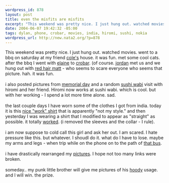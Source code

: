 ```yaml
--- 
wordpress_id: 878
layout: post
title: even the misfits are misfits
excerpt: "This weekend was pretty nice. I just hung out. watched movies. went to a bbq on saturday at my friend cole's house. it was fun. met some cool cats. after the bbq I went with elaine to "
date: 2004-06-07 19:42:32 -05:00
tags: dylan, phone, crobar, movies, india, hiromi, sushi, nokia
wordpress_url: http://new.nata2.org/?p=878
---
```

This weekend was pretty nice. I just hung out. watched movies. went to a bbq on saturday at my friend <a href="http://www.colepierce.com">cole's</a> house. it was fun. met some cool cats. after the bbq I went with <a href="http://nata2.info/?path=pictures%2Fevents%2F2004%3A06%3A05_crobar_random&img=IMG_0552.jpg">elaine</a> to <a href="http://nata2.info/?path=pictures%2Fevents%2F2004%3A06%3A05_crobar_random">crobar</a>. (of course. <a href="http://nata2.info/?path=pictures%2Fevents%2F2004%3A06%3A05_crobar_random&img=IMG_0554.jpg">jordan</a> met us and we hung out with <a href="http://nata2.info/?path=pictures%2Fevents%2F2004%3A06%3A05_crobar_random&img=IMG_0561.jpg">red hair matt</a> - who seems to scare everyone who seems that picture. hah. it was fun. <br/><br/>i also posted pictures from <a href="http://nata2.info/?path=pictures%2Fevents%2F2004%3A05%3A31_memorial_day">memorial day</a> and a random <a href="http://nata2.info/?path=pictures%2Fevents%2F2004%3A05%3A29_sushi_wabi">sushi wabi</a> visit with hiromi and her friend. Hiromi now works at sushi wabi. which is cool. but with her working - I spend a lot more time alone. sad. <br/><br/>the last couple days I have worn some of the clothes I got from india. today it is this <a href="http://www.nata2.info/?path=pictures%2Fmisc%2Fphone_camera%2Fphotolog&img=1086625145-Nokia6600(870).jpg">nice "work" shirt</a> that is apparently "not my style." and then yesterday I was wearing a shirt that I modified to appear as "straight" as possible. it totally <a href="http://www.nata2.info/?path=pictures%2Fmisc%2Fphone_camera%2Fphotolog&img=1086562006-Nokia6600%28868%29.jpg">worked</a>. (i removed the sleeves and the collar - I rule).<br/><br/>i am now suppose to cold call this girl and ask her out. I am scared. I hate pressure like this. but whatever. I shoudl do it. what do I have to lose. maybe my arms and legs - when trip while on the phone on to the path of <a href="http://www.maggots.org/images/bus.jpg">that bus</a>. 
<br/><br/>i have drastically rearranged my <a href="http://nata2.info/?path=pictures%2Fevents">pictures</a>. I hope not too many links were broken.<br/><br/>someday.. my punk little brother will give me pictures of his <a href="http://www.dopeman.org/dylanhoody">hoody</a> usage. and I will win. the prize. 
